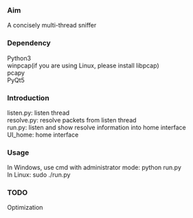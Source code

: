 ### Aim
A concisely multi-thread sniffer
### Dependency
Python3  
winpcap(if you are using Linux, please install libpcap)  
pcapy  
PyQt5  
### Introduction
listen.py: listen thread  
resolve.py: resolve packets from listen thread  
run.py: listen and show resolve information into home interface  
UI_home: home interface
### Usage
In Windows, use cmd with administrator mode: python run.py  
In Linux: sudo ./run.py
### TODO
Optimization
